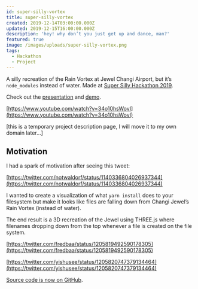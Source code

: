 ```yaml
---
id: super-silly-vortex
title: super-silly-vortex
created: 2019-12-14T03:00:00.000Z
updated: 2019-12-15T16:00:00.000Z
description: 'hey! why don’t you just get up and dance, man?'
featured: true
image: /images/uploads/super-silly-vortex.png
tags:
  - Hackathon
  - Project
---
```

A silly recreation of the Rain Vortex at Jewel Changi Airport, but it’s `node_modules` instead of water. Made at [Super Silly Hackathon 2019](https://supersillyhackathon.sg).

Check out the [presentation](https://github.com/dtinth/super-silly-vortex/tree/master/presentation) and [demo](https://super-silly-vortex.netlify.com/).

[https://www.youtube.com/watch?v=34o10hsWovI](https://www.youtube.com/watch?v=34o10hsWovI)

[this is a temporary project description page, I will move it to my own domain later…]

## Motivation

I had a spark of motivation after seeing this tweet:

[https://twitter.com/notwaldorf/status/1140336804026937344](https://twitter.com/notwaldorf/status/1140336804026937344)

I wanted to create a visualization of what `yarn install` does to your filesystem but make it looks like files are falling down from Changi Jewel’s Rain Vortex (instead of water).

The end result is a 3D recreation of the Jewel using THREE.js where filenames dropping down from the top whenever a file is created on the file system.

[https://twitter.com/fredbaa/status/1205819492590178305](https://twitter.com/fredbaa/status/1205819492590178305)

[https://twitter.com/yishusee/status/1205820747379134464](https://twitter.com/yishusee/status/1205820747379134464)

[Source code is now on GitHub](https://github.com/dtinth/super-silly-vortex).
